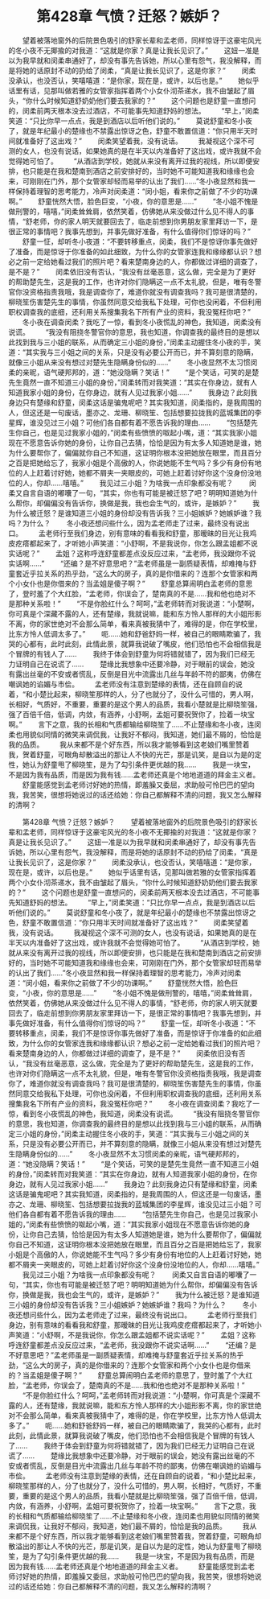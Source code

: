 # 　　第428章 气愤？迁怒？嫉妒？
　　望着被落地窗外的后院景色吸引的舒家长辈和孟老师，同样惊讶于这豪宅风光的冬小夜不无揶揄的对我道：“这就是你家？真是让我长见识了。”
　　这妞一准是以为我早就和闵柔串通好了，却没有事先告诉她，所以心里有怨气，我没解释，而是将她的话原封不动的扔给了闵柔，“真是让我长见识了，这是你家？”
　　闵柔没承认，也没否认，笑嘻嘻道：“是你家，现在是，或许，以后也是。”
　　她似乎话里有话，见那叫做若雅的女管家指挥着两个小女仆沏茶递水，我不由皱起了眉头，“你什么时候知道舒奶奶他们要去我家的？”
　　这个问题也是舒童一直想问的，闵柔前两天根本没去过酒店，不可能事先知道舒妈的想法。
　　“早上，”闵柔笑道：“只比你早一点点，我是到酒店以后听他们说的。”
　　莫说舒童和冬小夜了，就是年纪最小的楚缘也不禁露出惊讶之色，舒童不敢置信道：“你只用半天时间就准备好了这出戏？”
　　闵柔笑望着我，没有说话。
　　我凝视这个深不可测的女人，也没有说话，如果她真的是在半天以内准备好了这出戏，或许我就不会觉得她可怕了。
　　“从酒店到学校，她就从来没有离开过我的视线，所以即便安排，也只能是在我和楚南到酒店之前安排好的，当时她不可能知道我和缘缘也会来，可刚刚在门外，那个女管家却轻而易举的认出了我们……”冬小夜显然和我一样保持着理智的思考能力，冷声对闵柔道：“闵小姐，看来你之前做了不少的功课啊。”
　　舒童恍然大悟，脸色巨变，“小夜，你的意思是……”
　　“冬小姐不愧是做刑警的，嘻嘻，”闵柔耸耸肩，依然笑着，仿佛她从来没做过什么见不得人的事情，“舒老师，你的家人明天就要回去了，临走前想到你男朋友家里拜访一下，是很正常的事情吧？我事先想到，并事先做好准备，有什么值得你们惊讶的吗？”
　　舒童一怔，却听冬小夜道：“不要转移重点，闵柔，我们不是惊讶你事先做好了准备，而是惊讶于你准备的如此细致，为什么你的女管家连我和缘缘都认识？想必之前一定给她看过我们的照片吧？看来楚南身边的人，你都做过详细的调查了，是不是？”
　　闵柔依旧没有否认，“我没有丝毫恶意，这么做，完全是为了更好的帮助楚先生，这是我的工作，也许对你们隐瞒这一点不太礼貌，但是，唯有冬警官你没资格指责我哦，我是调查你了，难道你就没有调查我吗？我可是很清楚的，柳晓笙伤害楚先生的事情，你虽然同意交给我私下处理，可你也没闲着，不但利用职权调查我的底细，还利用关系搜集我名下所有产业的资料，我没冤枉你吧？”
　　冬小夜在调查闵柔？我吃了一惊，看到冬小夜慌乱的神色，我知道，闵柔没有说谎。
　　“我没有阻挠冬警官你的意思，我也知道，你调查我的最终目的是想以此找到我与三小姐的联系，从而确定三小姐的身份，”闵柔主动握住冬小夜的手，笑道：“其实我与三小姐之间的关系，只是没有必要公开而已，并不算刻意的隐瞒，就像三小姐从来没有想过对楚先生隐瞒身份似的……”
　　冬小夜显然不太习惯闵柔的亲昵，语气硬邦邦的，道：“她没隐瞒？笑话！”
　　“是个笑话，可笑的是楚先生竟然一直不知道三小姐的身份，”闵柔转而对我笑道：“其实在你身边，就有人知道我家小姐的身份，在你身边，就有人见过我家小姐……”
　　我身边？此刻我身边只有楚缘和舒童，闵柔这话是骗鬼呢吧？其实我知道，闵柔指的，是我周围的人，但这还是一句废话，墨亦之、龙珊、柳晓笙、包括想要拉拢我的蓝城集团的李星辉，谁没见过三小姐？可他们各自都有着不愿告诉我的理由……
　　“包括楚先生你自己，也是见过我家小姐的，”闵柔有些愤愤的呶起小嘴，道：“其实我家小姐现在不愿意告诉你她的身份，让你自己去猜，恰恰是因为有太多人知道她是谁，她为什么要帮你了，偏偏就你自己不知道，这证明你根本没把她放在眼里，而且百分之百是把她给忘了，我家小姐是个高傲的人，你说她能不生气吗？多少有身份有地位的人上赶着讨好她，她都不屑夹一夹眼皮的，可她上赶着讨好你这个没身份没地位的人，你却……嘻嘻。”
　　我见过三小姐？为啥我一点印象都没有呢？
　　闵柔又自言自语的嘟囔了一句，“其实，你也有可能是被迁怒了吧？明明知道她为什么帮你，却偏偏没有告诉你，换做是我，我也会生气的，或许，是嫉妒？”
　　我为什么被迁怒？是谁知道三小姐的身份却没有告诉我？三小姐嫉妒？她嫉妒谁？我吗？为什么？
　　冬小夜还想问些什么，因为孟老师走了过来，最终没有说出口。
　　孟老师行至我们身边，别有意味的看看我和舒童，那暧昧的目光让我鸡皮疙瘩都起来了，才听她小声笑道：“小舒啊，不是我说你，你怎么跟孟姐都不说实话呢？”
　　孟姐？这称呼连舒童都差点没反应过来，“孟老师，我没跟你不说实话啊……”
　　“还编？是不好意思吧？”孟老师虽是一副质疑表情，却难掩与舒童套近乎拉关系的热乎劲，“这么大的房子，真的是你借来的？连那个女管家和两个小女仆也是你借来的？当孟姐是傻子啊？”
　　舒童总算闹明白孟老师的意思了，登时羞了个大红脸，“孟老师，你误会了，楚南真的不是……我和他也绝对不是那种关系啦！”
　　“不是你脸红什么？呵呵，”孟老师转而对我说道：“小楚啊，你可真是个深藏不露的人，还有楚缘，我就说嘛，能和东方怜人那样的大小姐形影不离，你的家世绝对不会那么简单，看来真被我猜中了，难得的是，你在学校里，比东方怜人低调太多了。”
　　呃……她和舒爸舒妈一样，被自己的眼睛欺骗了，我哭的心都有，此时此刻，此情此景，就算我说破了嘴皮，他们恐怕也不会相信我是个冒牌的有钱人了……
　　我终于体会到舒童为何将错就错了，因为我们已经无力证明自己在说谎了……
　　楚缘比我想象中还要冷静，对于眼前的误会，她没有露出丝毫的不安或者慌乱，反倒是目光中流露出几丝与年龄不符的鄙夷，仿佛在嘲讽她的谄媚与市侩。
　　孟老师没有注意到楚缘的表情，还在自顾自的说着，“和小楚比起来，柳晓笙那样的人，分了也就分了，没什么可惜的，男人啊，长相好，气质好，不重要，重要的是这个男人的品质，我看小楚就是比柳晓笙强，强了百倍千倍，低调，内敛，有涵养，小舒啊，孟姐可要祝贺你了，捡着一块宝啊。”
　　言下之意，我的长相和气质都输给柳晓笙了……不止楚缘和冬小夜，连闵柔也用貌似同情的微笑来调侃我，让我好不郁闷，我知道，她们最不屑的，恰恰是我的品质。
　　我从来都不是个好东西，所以我才能够看到这老娘们嘴里赞着我，贺着舒童，可眼角却散溢出的那让人不快的光芒，那是讥笑，是自以为是的定性，她认为舒童甩了柳晓笙，是为了勾引条件更优越的我……
　　我是一块宝，不是因为我有品质，而是因为我有钱……孟老师还真是个地地道道的拜金主义者。
　　舒童能感觉到孟老师讨好她的热情，即羞臊又委屈，求助般可怜巴巴的望向我，我苦笑，很想将她说过的话还给她：你自己都解释不清的问题，我又怎么解释的清啊？

　　第428章 气愤？迁怒？嫉妒？
　　望着被落地窗外的后院景色吸引的舒家长辈和孟老师，同样惊讶于这豪宅风光的冬小夜不无揶揄的对我道：“这就是你家？真是让我长见识了。”
　　这妞一准是以为我早就和闵柔串通好了，却没有事先告诉她，所以心里有怨气，我没解释，而是将她的话原封不动的扔给了闵柔，“真是让我长见识了，这是你家？”
　　闵柔没承认，也没否认，笑嘻嘻道：“是你家，现在是，或许，以后也是。”
　　她似乎话里有话，见那叫做若雅的女管家指挥着两个小女仆沏茶递水，我不由皱起了眉头，“你什么时候知道舒奶奶他们要去我家的？”
　　这个问题也是舒童一直想问的，闵柔前两天根本没去过酒店，不可能事先知道舒妈的想法。
　　“早上，”闵柔笑道：“只比你早一点点，我是到酒店以后听他们说的。”
　　莫说舒童和冬小夜了，就是年纪最小的楚缘也不禁露出惊讶之色，舒童不敢置信道：“你只用半天时间就准备好了这出戏？”
　　闵柔笑望着我，没有说话。
　　我凝视这个深不可测的女人，也没有说话，如果她真的是在半天以内准备好了这出戏，或许我就不会觉得她可怕了。
　　“从酒店到学校，她就从来没有离开过我的视线，所以即便安排，也只能是在我和楚南到酒店之前安排好的，当时她不可能知道我和缘缘也会来，可刚刚在门外，那个女管家却轻而易举的认出了我们……”冬小夜显然和我一样保持着理智的思考能力，冷声对闵柔道：“闵小姐，看来你之前做了不少的功课啊。”
　　舒童恍然大悟，脸色巨变，“小夜，你的意思是……”
　　“冬小姐不愧是做刑警的，嘻嘻，”闵柔耸耸肩，依然笑着，仿佛她从来没做过什么见不得人的事情，“舒老师，你的家人明天就要回去了，临走前想到你男朋友家里拜访一下，是很正常的事情吧？我事先想到，并事先做好准备，有什么值得你们惊讶的吗？”
　　舒童一怔，却听冬小夜道：“不要转移重点，闵柔，我们不是惊讶你事先做好了准备，而是惊讶于你准备的如此细致，为什么你的女管家连我和缘缘都认识？想必之前一定给她看过我们的照片吧？看来楚南身边的人，你都做过详细的调查了，是不是？”
　　闵柔依旧没有否认，“我没有丝毫恶意，这么做，完全是为了更好的帮助楚先生，这是我的工作，也许对你们隐瞒这一点不太礼貌，但是，唯有冬警官你没资格指责我哦，我是调查你了，难道你就没有调查我吗？我可是很清楚的，柳晓笙伤害楚先生的事情，你虽然同意交给我私下处理，可你也没闲着，不但利用职权调查我的底细，还利用关系搜集我名下所有产业的资料，我没冤枉你吧？”
　　冬小夜在调查闵柔？我吃了一惊，看到冬小夜慌乱的神色，我知道，闵柔没有说谎。
　　“我没有阻挠冬警官你的意思，我也知道，你调查我的最终目的是想以此找到我与三小姐的联系，从而确定三小姐的身份，”闵柔主动握住冬小夜的手，笑道：“其实我与三小姐之间的关系，只是没有必要公开而已，并不算刻意的隐瞒，就像三小姐从来没有想过对楚先生隐瞒身份似的……”
　　冬小夜显然不太习惯闵柔的亲昵，语气硬邦邦的，道：“她没隐瞒？笑话！”
　　“是个笑话，可笑的是楚先生竟然一直不知道三小姐的身份，”闵柔转而对我笑道：“其实在你身边，就有人知道我家小姐的身份，在你身边，就有人见过我家小姐……”
　　我身边？此刻我身边只有楚缘和舒童，闵柔这话是骗鬼呢吧？其实我知道，闵柔指的，是我周围的人，但这还是一句废话，墨亦之、龙珊、柳晓笙、包括想要拉拢我的蓝城集团的李星辉，谁没见过三小姐？可他们各自都有着不愿告诉我的理由……
　　“包括楚先生你自己，也是见过我家小姐的，”闵柔有些愤愤的呶起小嘴，道：“其实我家小姐现在不愿意告诉你她的身份，让你自己去猜，恰恰是因为有太多人知道她是谁，她为什么要帮你了，偏偏就你自己不知道，这证明你根本没把她放在眼里，而且百分之百是把她给忘了，我家小姐是个高傲的人，你说她能不生气吗？多少有身份有地位的人上赶着讨好她，她都不屑夹一夹眼皮的，可她上赶着讨好你这个没身份没地位的人，你却……嘻嘻。”
　　我见过三小姐？为啥我一点印象都没有呢？
　　闵柔又自言自语的嘟囔了一句，“其实，你也有可能是被迁怒了吧？明明知道她为什么帮你，却偏偏没有告诉你，换做是我，我也会生气的，或许，是嫉妒？”
　　我为什么被迁怒？是谁知道三小姐的身份却没有告诉我？三小姐嫉妒？她嫉妒谁？我吗？为什么？
　　冬小夜还想问些什么，因为孟老师走了过来，最终没有说出口。
　　孟老师行至我们身边，别有意味的看看我和舒童，那暧昧的目光让我鸡皮疙瘩都起来了，才听她小声笑道：“小舒啊，不是我说你，你怎么跟孟姐都不说实话呢？”
　　孟姐？这称呼连舒童都差点没反应过来，“孟老师，我没跟你不说实话啊……”
　　“还编？是不好意思吧？”孟老师虽是一副质疑表情，却难掩与舒童套近乎拉关系的热乎劲，“这么大的房子，真的是你借来的？连那个女管家和两个小女仆也是你借来的？当孟姐是傻子啊？”
　　舒童总算闹明白孟老师的意思了，登时羞了个大红脸，“孟老师，你误会了，楚南真的不是……我和他也绝对不是那种关系啦！”
　　“不是你脸红什么？呵呵，”孟老师转而对我说道：“小楚啊，你可真是个深藏不露的人，还有楚缘，我就说嘛，能和东方怜人那样的大小姐形影不离，你的家世绝对不会那么简单，看来真被我猜中了，难得的是，你在学校里，比东方怜人低调太多了。”
　　呃……她和舒爸舒妈一样，被自己的眼睛欺骗了，我哭的心都有，此时此刻，此情此景，就算我说破了嘴皮，他们恐怕也不会相信我是个冒牌的有钱人了……
　　我终于体会到舒童为何将错就错了，因为我们已经无力证明自己在说谎了……
　　楚缘比我想象中还要冷静，对于眼前的误会，她没有露出丝毫的不安或者慌乱，反倒是目光中流露出几丝与年龄不符的鄙夷，仿佛在嘲讽她的谄媚与市侩。
　　孟老师没有注意到楚缘的表情，还在自顾自的说着，“和小楚比起来，柳晓笙那样的人，分了也就分了，没什么可惜的，男人啊，长相好，气质好，不重要，重要的是这个男人的品质，我看小楚就是比柳晓笙强，强了百倍千倍，低调，内敛，有涵养，小舒啊，孟姐可要祝贺你了，捡着一块宝啊。”
　　言下之意，我的长相和气质都输给柳晓笙了……不止楚缘和冬小夜，连闵柔也用貌似同情的微笑来调侃我，让我好不郁闷，我知道，她们最不屑的，恰恰是我的品质。
　　我从来都不是个好东西，所以我才能够看到这老娘们嘴里赞着我，贺着舒童，可眼角却散溢出的那让人不快的光芒，那是讥笑，是自以为是的定性，她认为舒童甩了柳晓笙，是为了勾引条件更优越的我……
　　我是一块宝，不是因为我有品质，而是因为我有钱……孟老师还真是个地地道道的拜金主义者。
　　舒童能感觉到孟老师讨好她的热情，即羞臊又委屈，求助般可怜巴巴的望向我，我苦笑，很想将她说过的话还给她：你自己都解释不清的问题，我又怎么解释的清啊？
